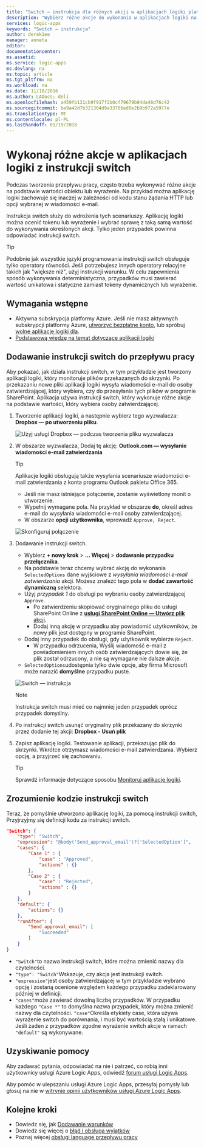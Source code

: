 ```yaml
---
title: "Switch — instrukcja dla różnych akcji w aplikacjach logiki platformy Azure | Dokumentacja firmy Microsoft"
description: "Wybierz różne akcje do wykonania w aplikacjach logiki na podstawie wyrażenia wartości przy użyciu instrukcji switch"
services: logic-apps
keywords: "Switch — instrukcja"
author: derek1ee
manager: anneta
editor: 
documentationcenter: 
ms.assetid: 
ms.service: logic-apps
ms.devlang: na
ms.topic: article
ms.tgt_pltfrm: na
ms.workload: na
ms.date: 11/18/2016
ms.author: LADocs; deli
ms.openlocfilehash: a459fb131cb9f917f2b0cf79679b04da48d76c42
ms.sourcegitcommit: be9a42d7b321304d9a33786ed8e2b9b972a5977e
ms.translationtype: MT
ms.contentlocale: pl-PL
ms.lasthandoff: 01/19/2018
---
```

# <a name="perform-different-actions-in-logic-apps-with-a-switch-statement"></a>Wykonaj różne akcje w aplikacjach logiki z instrukcji switch

Podczas tworzenia przepływu pracy, często trzeba wykonywać różne akcje na podstawie wartości obiektu lub wyrażenie. Na przykład można aplikację logiki zachowuje się inaczej w zależności od kodu stanu żądania HTTP lub opcji wybranej w wiadomości e-mail.

Instrukcja switch służy do wdrożenia tych scenariuszy. Aplikację logiki można ocenić tokenu lub wyrażenie i wybrać sprawę z taką samą wartość do wykonywania określonych akcji. Tylko jeden przypadek powinna odpowiadać instrukcji switch.

> [!TIP]
> Podobnie jak wszystkie języki programowania instrukcji switch obsługuje tylko operatory równości. Jeśli potrzebujesz innych operatory relacyjne takich jak "większe niż", użyj instrukcji warunku.
> W celu zapewnienia sposób wykonywania deterministyczna, przypadków musi zawierać wartość unikatowa i statyczne zamiast tokeny dynamicznych lub wyrażenie.

## <a name="prerequisites"></a>Wymagania wstępne

- Aktywna subskrypcja platformy Azure. Jeśli nie masz aktywnych subskrypcji platformy Azure, [utworzyć bezpłatne konto](https://azure.microsoft.com/free/), lub spróbuj [wolne aplikacje logiki dla](https://tryappservice.azure.com/).
- [Podstawową wiedzę na temat dotyczące aplikacji logiki](logic-apps-overview.md)

## <a name="add-a-switch-statement-to-your-workflow"></a>Dodawanie instrukcji switch do przepływu pracy

Aby pokazać, jak działa instrukcji switch, w tym przykładzie jest tworzony aplikacji logiki, który monitoruje plików przekazanych do skrzynki. Po przekazaniu nowe pliki aplikacji logiki wysyła wiadomości e-mail do osoby zatwierdzającej, który wybiera, czy do przesyłania tych plików w programie SharePoint. Aplikacja używa instrukcji switch, który wykonuje różne akcje na podstawie wartości, który wybiera osoby zatwierdzającej.

1. Tworzenie aplikacji logiki, a następnie wybierz tego wyzwalacza: **Dropbox — po utworzeniu pliku**.

   ![Użyj usługi Dropbox — podczas tworzenia pliku wyzwalacza](./media/logic-apps-switch-case/dropbox-trigger.jpg)

2. W obszarze wyzwalacza, Dodaj tę akcję: **Outlook.com — wysyłanie wiadomości e-mail zatwierdzania**

   > [!TIP]
   > Aplikacje logiki obsługują także wysyłania scenariusze wiadomości e-mail zatwierdzania z konta programu Outlook pakietu Office 365.

   - Jeśli nie masz istniejące połączenie, zostanie wyświetlony monit o utworzenie.
   - Wypełnij wymagane pola. Na przykład w obszarze **do**, określ adres e-mail do wysyłania wiadomości e-mail osoby zatwierdzającej.
   - W obszarze **opcji użytkownika**, wprowadź `Approve, Reject`.

   ![Skonfiguruj połączenie](./media/logic-apps-switch-case/send-approval-email-action.jpg)

3. Dodawanie instrukcji switch.

   - Wybierz **+ nowy krok** > **... Więcej** > **dodawanie przypadku przełącznika**. 
   - Na podstawie teraz chcemy wybrać akcję do wykonania `SelectedOptions` dane wyjściowe z *wysyłania wiadomości e-mail zatwierdzania* akcji. 
   Możesz znaleźć tego pola w **dodać zawartość dynamiczną** selektora.
   - Użyj *przypadek 1* do obsługi po wybraniu osoby zatwierdzającej `Approve`.
     - Po zatwierdzeniu skopiować oryginalnego pliku do usługi SharePoint Online z [ **usługi SharePoint Online — Utwórz plik** akcji](../connectors/connectors-create-api-sharepointonline.md).
     - Dodaj inną akcję w przypadku aby powiadomić użytkowników, że nowy plik jest dostępny w programie SharePoint.
   - Dodaj inny przypadek do obsługi, gdy użytkownik wybierze `Reject`.
     - W przypadku odrzucenia, Wyślij wiadomość e-mail z powiadomieniem innych osób zatwierdzających dowie się, że plik został odrzucony, a nie są wymagane nie dalsze akcje.
   - `SelectedOptions`udostępnia tylko dwie opcje, aby firma Microsoft może narazić **domyślne** przypadku puste.

   ![Switch — instrukcja](./media/logic-apps-switch-case/switch.jpg)

   > [!NOTE]
   > Instrukcja switch musi mieć co najmniej jeden przypadek oprócz przypadek domyślny.

4. Po instrukcji switch usunąć oryginalny plik przekazany do skrzynki przez dodanie tej akcji: **Dropbox - Usuń plik**

5. Zapisz aplikację logiki. Testowanie aplikacji, przekazując plik do skrzynki. Wkrótce otrzymasz wiadomości e-mail zatwierdzania. Wybierz opcję, a przyjrzeć się zachowaniu.

   > [!TIP]
   > Sprawdź informacje dotyczące sposobu [Monitoruj aplikacje logiki](logic-apps-monitor-your-logic-apps.md).

## <a name="understand-the-code-behind-switch-statements"></a>Zrozumienie kodzie instrukcji switch

Teraz, że pomyślnie utworzono aplikację logiki, za pomocą instrukcji switch, Przyjrzyjmy się definicji kodu za instrukcji switch.

```json
"Switch": {
    "type": "Switch",
    "expression": "@body('Send_approval_email')?['SelectedOption']",
    "cases": {
        "Case 1" : {
            "case" : "Approved",
            "actions" : {}
        },
        "Case 2" : {
            "case" : "Rejected",
            "actions" : {}
        }
    },
    "default": {
        "actions": {}
    },
    "runAfter": {
        "Send_approval_email": [
            "Succeeded"
        ]
    }
}
```

* `"Switch"`to nazwa instrukcji switch, które można zmienić nazwy dla czytelności. 
* `"type": "Switch"`Wskazuje, czy akcja jest instrukcji switch. 
* `"expression"`jest osoby zatwierdzającej w tym przykładzie wybrano opcję i zostaną ocenione względem każdego przypadku zadeklarowany później w definicji. 
* `"cases"`może zawierać dowolną liczbę przypadków. W przypadku każdego `"Case *"` to domyślna nazwa przypadek, który można zmienić nazwy dla czytelności. 
`"case"`Określa etykiety case, która używa wyrażenie switch do porównania, i musi być wartością stałą i unikatowe. Jeśli żaden z przypadków zgodne wyrażenie switch akcje w ramach `"default"` są wykonywane.

## <a name="get-help"></a>Uzyskiwanie pomocy

Aby zadawać pytania, odpowiadać na nie i patrzeć, co robią inni użytkownicy usługi Azure Logic Apps, odwiedź [forum usługi Logic Apps](https://social.msdn.microsoft.com/Forums/en-US/home?forum=azurelogicapps).

Aby pomóc w ulepszaniu usługi Azure Logic Apps, przesyłaj pomysły lub głosuj na nie w [witrynie opinii użytkowników usługi Azure Logic Apps](http://aka.ms/logicapps-wish).

## <a name="next-steps"></a>Kolejne kroki

- Dowiedz się, jak [Dodawanie warunków](logic-apps-use-logic-app-features.md)
- Dowiedz się więcej o [błąd i obsługa wyjątków](logic-apps-exception-handling.md)
- Poznaj więcej [obsługi language przepływu pracy](logic-apps-author-definitions.md)
